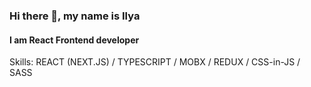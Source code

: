 ### Hi there 👋, my name is Ilya
#### I am React Frontend developer

Skills: REACT (NEXT.JS) / TYPESCRIPT / MOBX / REDUX / CSS-in-JS / SASS
